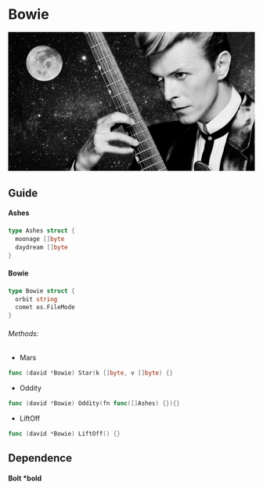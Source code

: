 # Bowie



![rock72](/assets/whoami.jpg)



## Guide



#### Ashes

```go
type Ashes struct {
  moonage []byte
  daydream []byte
}
```



#### Bowie

```go
type Bowie struct {
  orbit string
  comet os.FileMode
}
```



###### Methods:



+ Mars

```go
func (david *Bowie) Star(k []byte, v []byte) {}
```

+ Oddity

```go
func (david *Bowie) Oddity(fn func([]Ashes) {}){}
```

+ LiftOff

```go
func (david *Bowie) LiftOff() {}
```



## Dependence



#### Bolt *bold

